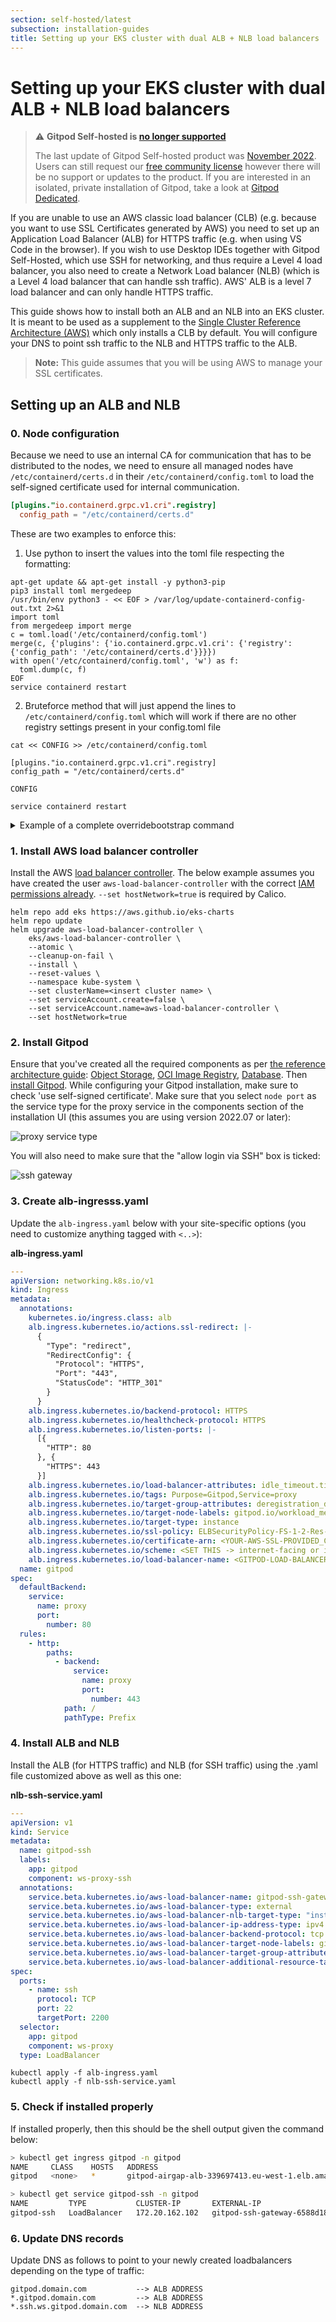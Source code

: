 ```yaml
---
section: self-hosted/latest
subsection: installation-guides
title: Setting up your EKS cluster with dual ALB + NLB load balancers
---
```


<script context="module">
  export const prerender = true;
</script>

# Setting up your EKS cluster with dual ALB + NLB load balancers

> ⚠️ **Gitpod Self-hosted is [no longer supported](https://www.gitpod.io/blog/introducing-gitpod-dedicated)**
>
> The last update of Gitpod Self-hosted product was [November 2022](/changelog/november-self-hosted-release). Users can still request our [free community license](/community-license) however there will be no support or updates to the product. If you are interested in an isolated, private installation of Gitpod, take a look at [Gitpod Dedicated](/dedicated).

If you are unable to use an AWS classic load balancer (CLB) (e.g. because you want to use SSL Certificates generated by AWS) you need to set up an Application Load Balancer (ALB) for HTTPS traffic (e.g. when using VS Code in the browser). If you wish to use Desktop IDEs together with Gitpod Self-Hosted, which use SSH for networking, and thus require a Level 4 load balancer, you also need to create a Network Load balancer (NLB) (which is a Level 4 load balancer that can handle ssh traffic). AWS' ALB is a level 7 load balancer and can only handle HTTPS traffic.

This guide shows how to install both an ALB and an NLB into an EKS cluster. It is meant to be used as a supplement to the [Single Cluster Reference Architecture (AWS)](../reference-architecture/single-cluster-ref-arch) which only installs a CLB by default. You will configure your DNS to point ssh traffic to the NLB and HTTPS traffic to the ALB.

> **Note:** This guide assumes that you will be using AWS to manage your SSL certificates.

## Setting up an ALB and NLB

### 0. Node configuration

Because we need to use an internal CA for communication that has to be distributed to the nodes, we need to ensure all managed nodes have `/etc/containerd/certs.d` in their `/etc/containerd/config.toml` to load the self-signed certificate used for internal communication.

```toml
[plugins."io.containerd.grpc.v1.cri".registry]
  config_path = "/etc/containerd/certs.d"
```

These are two examples to enforce this:

1. Use python to insert the values into the toml file respecting the formatting:

```shell
apt-get update && apt-get install -y python3-pip
pip3 install toml mergedeep
/usr/bin/env python3 - << EOF > /var/log/update-containerd-config-out.txt 2>&1
import toml
from mergedeep import merge
c = toml.load('/etc/containerd/config.toml')
merge(c, {'plugins': {'io.containerd.grpc.v1.cri': {'registry': {'config_path': '/etc/containerd/certs.d'}}}})
with open('/etc/containerd/config.toml', 'w') as f:
  toml.dump(c, f)
EOF
service containerd restart
```

2. Bruteforce method that will just append the lines to `/etc/containerd/config.toml` which will work if there are no other registry settings present in your config.toml file

```
cat << CONFIG >> /etc/containerd/config.toml

[plugins."io.containerd.grpc.v1.cri".registry]
config_path = "/etc/containerd/certs.d"

CONFIG

service containerd restart
```

<details>
  <summary  class="text-p-medium">Example of a complete overridebootstrap command</summary>

```yaml
overrideBootstrapCommand: |
  #!/bin/bash
  set -x
  export CLUSTERNAME=gitpod
  export NODEGROUP=services
  export CONTAINER_RUNTIME=containerd
  declare -a LABELS=(
  eks.amazonaws.com/nodegroup="${NODEGROUP}"
      gitpod.io/workload_meta=true
      gitpod.io/workload_ide=true
    )
    export USE_MAX_PODS=false
    export KUBELET_EXTRA_ARGS="$(printf -- "--node-labels=%s" $(IFS=$','; echo "${LABELS[*]}"))"
  /etc/eks/bootstrap.sh ${CLUSTERNAME} --use-max-pods false

  # Update containerd config while waiting on https://github.com/gitpod-io/gitpod/issues/11005

  apt-get update && apt-get install -y python3-pip
  pip3 install toml mergedeep
  /usr/bin/env python3 - << EOF > /var/log/update-containerd-config-out.txt 2>&1
  import toml
  from mergedeep import merge
  c = toml.load('/etc/containerd/config.toml')
  merge(c, {'plugins': {'io.containerd.grpc.v1.cri': {'registry': {'config_path': '/etc/containerd/certs.d'}}}})
  with open('/etc/containerd/config.toml', 'w') as f:
    toml.dump(c, f)
  EOF
  service containerd restart
```

</details>

### 1. Install AWS load balancer controller

Install the AWS [load balancer controller](https://kubernetes-sigs.github.io/aws-load-balancer-controller/v2.4/). The below example assumes you have created the user `aws-load-balancer-controller` with the correct [IAM permissions already](https://docs.aws.amazon.com/eks/latest/userguide/aws-load-balancer-controller.html). `--set hostNetwork=true` is required by Calico.

```shell
helm repo add eks https://aws.github.io/eks-charts
helm repo update
helm upgrade aws-load-balancer-controller \
    eks/aws-load-balancer-controller \
    --atomic \
    --cleanup-on-fail \
    --install \
    --reset-values \
    --namespace kube-system \
    --set clusterName=<insert cluster name> \
    --set serviceAccount.create=false \
    --set serviceAccount.name=aws-load-balancer-controller \
    --set hostNetwork=true
```

### 2. Install Gitpod

Ensure that you've created all the required components as per [the reference architecture guide](../reference-architecture/single-cluster-ref-arch): [Object Storage](../reference-architecture/single-cluster-ref-arch#object-storage), [OCI Image Registry](../reference-architecture/single-cluster-ref-arch#oci-image-registry), [Database](../reference-architecture/single-cluster-ref-arch#database). Then [install Gitpod](../reference-architecture/single-cluster-ref-arch#install-gitpod). While configuring your Gitpod installation, make sure to check 'use self-signed certificate'. Make sure that you select `node port` as the service type for the proxy service in the components section of the installation UI (this assumes you are using version 2022.07 or later):

![proxy service type](../../static/images/docs/self-hosted/proxy-service-type-ui.png)

You will also need to make sure that the "allow login via SSH" box is ticked:

![ssh gateway](../../static/images/docs/self-hosted/ssh-gateway.png)

### 3. Create alb-ingresss.yaml

Update the `alb-ingress.yaml` below with your site-specific options (you need to customize anything tagged with `<..>`):

**alb-ingress.yaml**

```yaml
---
apiVersion: networking.k8s.io/v1
kind: Ingress
metadata:
  annotations:
    kubernetes.io/ingress.class: alb
    alb.ingress.kubernetes.io/actions.ssl-redirect: |-
      {
        "Type": "redirect",
        "RedirectConfig": {
          "Protocol": "HTTPS",
          "Port": "443",
          "StatusCode": "HTTP_301"
        }
      }
    alb.ingress.kubernetes.io/backend-protocol: HTTPS
    alb.ingress.kubernetes.io/healthcheck-protocol: HTTPS
    alb.ingress.kubernetes.io/listen-ports: |-
      [{
        "HTTP": 80
      }, {
        "HTTPS": 443
      }]
    alb.ingress.kubernetes.io/load-balancer-attributes: idle_timeout.timeout_seconds=3600
    alb.ingress.kubernetes.io/tags: Purpose=Gitpod,Service=proxy
    alb.ingress.kubernetes.io/target-group-attributes: deregistration_delay.timeout_seconds=30
    alb.ingress.kubernetes.io/target-node-labels: gitpod.io/workload_meta=true
    alb.ingress.kubernetes.io/target-type: instance
    alb.ingress.kubernetes.io/ssl-policy: ELBSecurityPolicy-FS-1-2-Res-2020-10
    alb.ingress.kubernetes.io/certificate-arn: <YOUR-AWS-SSL-PROVIDED_CERTIFICATE>
    alb.ingress.kubernetes.io/scheme: <SET THIS -> internet-facing or internal>
    alb.ingress.kubernetes.io/load-balancer-name: <GITPOD-LOAD-BALANCER-NAME>
  name: gitpod
spec:
  defaultBackend:
    service:
      name: proxy
      port:
        number: 80
  rules:
    - http:
        paths:
          - backend:
              service:
                name: proxy
                port:
                  number: 443
            path: /
            pathType: Prefix
```

### 4. Install ALB and NLB

Install the ALB (for HTTPS traffic) and NLB (for SSH traffic) using the .yaml file customized above as well as this one:

**nlb-ssh-service.yaml**

```yaml
---
apiVersion: v1
kind: Service
metadata:
  name: gitpod-ssh
  labels:
    app: gitpod
    component: ws-proxy-ssh
  annotations:
    service.beta.kubernetes.io/aws-load-balancer-name: gitpod-ssh-gateway
    service.beta.kubernetes.io/aws-load-balancer-type: external
    service.beta.kubernetes.io/aws-load-balancer-nlb-target-type: "instance"
    service.beta.kubernetes.io/aws-load-balancer-ip-address-type: ipv4
    service.beta.kubernetes.io/aws-load-balancer-backend-protocol: tcp
    service.beta.kubernetes.io/aws-load-balancer-target-node-labels: gitpod.io/workload_workspace_services=true
    service.beta.kubernetes.io/aws-load-balancer-target-group-attributes: stickiness.enabled=true,stickiness.type=source_ip,preserve_client_ip.enabled=true
    service.beta.kubernetes.io/aws-load-balancer-additional-resource-tags: Project=gitpod-alb
spec:
  ports:
    - name: ssh
      protocol: TCP
      port: 22
      targetPort: 2200
  selector:
    app: gitpod
    component: ws-proxy
  type: LoadBalancer
```

```
kubectl apply -f alb-ingress.yaml
kubectl apply -f nlb-ssh-service.yaml
```

### 5. Check if installed properly

If installed properly, then this should be the shell output given the command below:

```bash
> kubectl get ingress gitpod -n gitpod
NAME     CLASS    HOSTS   ADDRESS                                                   PORTS   AGE
gitpod   <none>   *       gitpod-airgap-alb-339697413.eu-west-1.elb.amazonaws.com   80      41s

> kubectl get service gitpod-ssh -n gitpod
NAME         TYPE           CLUSTER-IP       EXTERNAL-IP                                                       PORT(S)        AGE
gitpod-ssh   LoadBalancer   172.20.162.102   gitpod-ssh-gateway-6588d186387780e5.elb.eu-west-1.amazonaws.com   22:30003/TCP   76s
```

### 6. Update DNS records

Update DNS as follows to point to your newly created loadbalancers depending on the type of traffic:

```
gitpod.domain.com           --> ALB ADDRESS
*.gitpod.domain.com         --> ALB ADDRESS
*.ssh.ws.gitpod.domain.com  --> NLB ADDRESS
```
